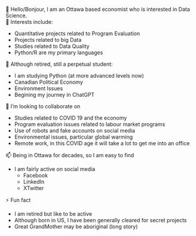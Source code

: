 👋 Hello/Bonjour, I am an Ottawa based economist who is interested in Data Science.   
👀 Interests include: 
- Quantitative projects related to Program Evaluation
- Projects related to big Data
- Studies related to Data Quality
- Python/R are my primary languages
  
🌱 Although retired, still a perpetual student:
- I am studying Python (at more advanced levels now)
- Canadian Political Economy
- Environment Issues
- Begining my journey in ChatGPT
  
🤝 I’m looking to collaborate on
- Studies related to COVID 19 and the economy
- Program evaluation issues related to labour market programs
- Use of robots and fake accounts on social media
- Environmental issues, particular global warming
- Remote work, in this COVID age it will take a lot to get me into an office
  
📫 Being in Ottawa for decades, so I am easy to find
- I am fairly active on social media
  - Facebook
  - LinkedIn
  - XTwitter
    
⚡ Fun fact
  - I am retired but like to be active
  - Although born in US, I have been generally cleared for secret projects
  - Great GrandMother may be aboriginal (long story)

